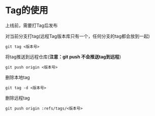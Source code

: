 # Tag的使用 #
上线前，需要打Tag后发布

对当前分支打tag(远程Tag版本库只有一个，任何分支的tag都会放到一起)

	git tag <版本号>

将tag推送到远程仓库(__注意：git push 不会推送tag到远程__)

	git push origin <版本号>
	
删除本地tag

	git tag -d <版本号>

删除远程tag

	git push origin :refs/tags/<版本号>
